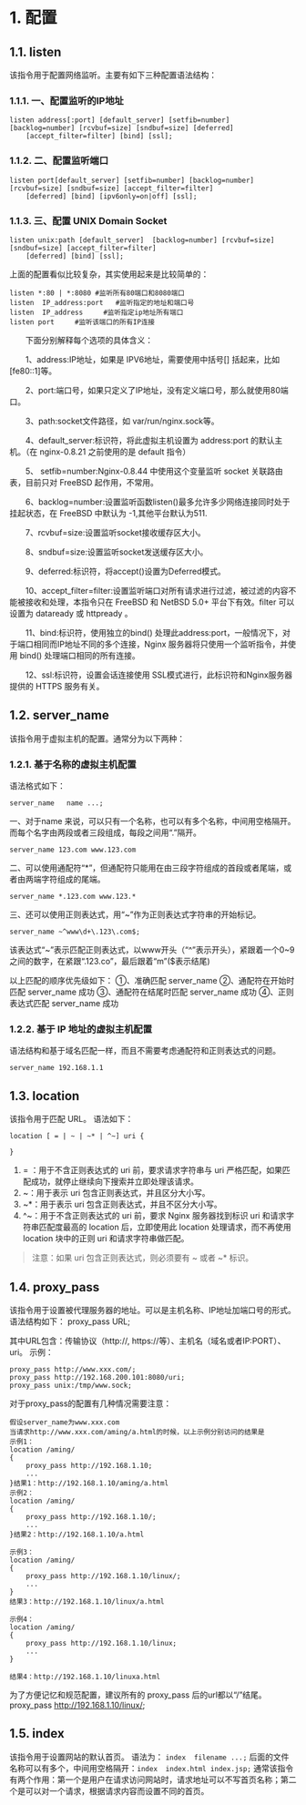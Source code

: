 # 1. 配置

## 1.1. listen
该指令用于配置网络监听。主要有如下三种配置语法结构：

### 1.1.1. 一、配置监听的IP地址
```nginx
listen address[:port] [default_server] [setfib=number] [backlog=number] [rcvbuf=size] [sndbuf=size] [deferred]
    [accept_filter=filter] [bind] [ssl];
```
### 1.1.2. 二、配置监听端口
```nginx
listen port[default_server] [setfib=number] [backlog=number] [rcvbuf=size] [sndbuf=size] [accept_filter=filter] 
    [deferred] [bind] [ipv6only=on|off] [ssl];
```
### 1.1.3. 三、配置 UNIX Domain Socket
```nginx
listen unix:path [default_server]  [backlog=number] [rcvbuf=size] [sndbuf=size] [accept_filter=filter] 
    [deferred] [bind] [ssl];
```
上面的配置看似比较复杂，其实使用起来是比较简单的：
```nginx
listen *:80 | *:8080 #监听所有80端口和8080端口
listen  IP_address:port   #监听指定的地址和端口号
listen  IP_address     #监听指定ip地址所有端口
listen port     #监听该端口的所有IP连接
```
　　下面分别解释每个选项的具体含义：

　　1、address:IP地址，如果是 IPV6地址，需要使用中括号[] 括起来，比如[fe80::1]等。

　　2、port:端口号，如果只定义了IP地址，没有定义端口号，那么就使用80端口。

　　3、path:socket文件路径，如 var/run/nginx.sock等。

　　4、default_server:标识符，将此虚拟主机设置为 address:port 的默认主机。（在 nginx-0.8.21 之前使用的是 default 指令）

　　5、 setfib=number:Nginx-0.8.44 中使用这个变量监听 socket 关联路由表，目前只对 FreeBSD 起作用，不常用。

　　6、backlog=number:设置监听函数listen()最多允许多少网络连接同时处于挂起状态，在 FreeBSD 中默认为 -1,其他平台默认为511.

　　7、rcvbuf=size:设置监听socket接收缓存区大小。

　　8、sndbuf=size:设置监听socket发送缓存区大小。

　　9、deferred:标识符，将accept()设置为Deferred模式。

　　10、accept_filter=filter:设置监听端口对所有请求进行过滤，被过滤的内容不能被接收和处理，本指令只在 FreeBSD 和 NetBSD 5.0+ 平台下有效。filter 可以设置为 dataready 或 httpready 。

　　11、bind:标识符，使用独立的bind() 处理此address:port，一般情况下，对于端口相同而IP地址不同的多个连接，Nginx 服务器将只使用一个监听指令，并使用 bind() 处理端口相同的所有连接。

　　12、ssl:标识符，设置会话连接使用 SSL模式进行，此标识符和Nginx服务器提供的 HTTPS 服务有关。

## 1.2. server_name
该指令用于虚拟主机的配置。通常分为以下两种：
### 1.2.1. 基于名称的虚拟主机配置
语法格式如下：
```nginx
server_name   name ...;
```
一、对于name 来说，可以只有一个名称，也可以有多个名称，中间用空格隔开。而每个名字由两段或者三段组成，每段之间用“.”隔开。
```nginx
server_name 123.com www.123.com
```
二、可以使用通配符“*”，但通配符只能用在由三段字符组成的首段或者尾端，或者由两端字符组成的尾端。
```nginx
server_name *.123.com www.123.*
```
三、还可以使用正则表达式，用“~”作为正则表达式字符串的开始标记。
```nginx
server_name ~^www\d+\.123\.com$;
```
该表达式“~”表示匹配正则表达式，以www开头（“^”表示开头），紧跟着一个0~9之间的数字，在紧跟“.123.co”，最后跟着“m”($表示结尾)

以上匹配的顺序优先级如下：
①、准确匹配 server_name
②、通配符在开始时匹配 server_name 成功
③、通配符在结尾时匹配 server_name 成功
④、正则表达式匹配 server_name 成功

### 1.2.2. 基于 IP 地址的虚拟主机配置
语法结构和基于域名匹配一样，而且不需要考虑通配符和正则表达式的问题。
```nginx
server_name 192.168.1.1
```
## 1.3. location
该指令用于匹配 URL。
语法如下：
```nginx
location [ = | ~ | ~* | ^~] uri {

}
```
1. = ：用于不含正则表达式的 uri 前，要求请求字符串与 uri 严格匹配，如果匹配成功，就停止继续向下搜索并立即处理该请求。
2. ~：用于表示 uri 包含正则表达式，并且区分大小写。
3. ~*：用于表示 uri 包含正则表达式，并且不区分大小写。
4. ^~：用于不含正则表达式的 uri 前，要求 Nginx 服务器找到标识 uri 和请求字符串匹配度最高的 location 后，立即使用此 location 处理请求，而不再使用 location 块中的正则 uri 和请求字符串做匹配。

> 注意：如果 uri 包含正则表达式，则必须要有 ~ 或者 ~* 标识。

## 1.4. proxy_pass
该指令用于设置被代理服务器的地址。可以是主机名称、IP地址加端口号的形式。
语法结构如下： proxy_pass URL;

其中URL包含：传输协议（http://, https://等）、主机名（域名或者IP:PORT）、uri。
示例：
```nginx
proxy_pass http://www.xxx.com/;
proxy_pass http://192.168.200.101:8080/uri;
proxy_pass unix:/tmp/www.sock;
```
对于proxy_pass的配置有几种情况需要注意：
```nginx
假设server_name为www.xxx.com
当请求http://www.xxx.com/aming/a.html的时候，以上示例分别访问的结果是
示例1：
location /aming/
{
    proxy_pass http://192.168.1.10;
    ...
}结果1：http://192.168.1.10/aming/a.html
示例2：
location /aming/
{
    proxy_pass http://192.168.1.10/;
    ...
}结果2：http://192.168.1.10/a.html

示例3：
location /aming/
{
    proxy_pass http://192.168.1.10/linux/;
    ...
}
结果3：http://192.168.1.10/linux/a.html

示例4：
location /aming/
{
    proxy_pass http://192.168.1.10/linux;
    ...
}

结果4：http://192.168.1.10/linuxa.html
```
为了方便记忆和规范配置，建议所有的 proxy_pass 后的url都以“/”结尾。
proxy_pass http://192.168.1.10/linux/;

## 1.5. index
该指令用于设置网站的默认首页。
语法为： `index  filename ...;`
后面的文件名称可以有多个，中间用空格隔开：`index  index.html index.jsp;`
通常该指令有两个作用：第一个是用户在请求访问网站时，请求地址可以不写首页名称；第二个是可以对一个请求，根据请求内容而设置不同的首页。
